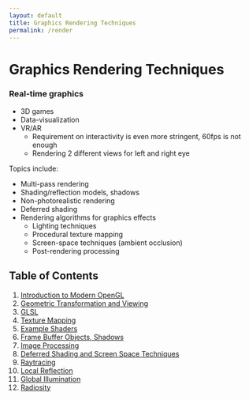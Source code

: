 ```yaml
---
layout: default
title: Graphics Rendering Techniques
permalink: /render
---
```


# Graphics Rendering Techniques

### Real-time graphics

- 3D games
- Data-visualization
- VR/AR 
  - Requirement on interactivity is even more stringent, 60fps is not enough
  - Rendering 2 different views for left and right eye

Topics include:

- Multi-pass rendering
- Shading/reflection models, shadows
- Non-photorealistic rendering
- Deferred shading
- Rendering algorithms for graphics effects
  - Lighting techniques
  - Procedural texture mapping
  - Screen-space techniques (ambient occlusion)
  - Post-rendering processing

## Table of Contents

1. [Introduction to Modern OpenGL](/notes-blog/render/ch1)
2. [Geometric Transformation and Viewing](/notes-blog/render/ch2)
3. [GLSL](/notes-blog/render/ch3)
4. [Texture Mapping](/notes-blog/render/ch4)
5. [Example Shaders](/notes-blog/render/ch5)
6. [Frame Buffer Objects, Shadows](/notes-blog/render/ch6)
7. [Image Processing](/notes-blog/render/ch7)
8. [Deferred Shading and Screen Space Techniques](/notes-blog/render/ch8)
9. [Raytracing](/notes-blog/render/ch9)
10. [Local Reflection](/notes-blog/render/ch10)
11. [Global Illumination](/notes-blog/render/ch11)
12. [Radiosity](/notes-blog/render/ch12)
